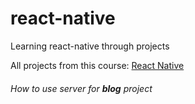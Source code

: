 # react-native
Learning react-native through projects

All projects from this course: [React Native](https://www.udemy.com/course/the-complete-react-native-and-redux-course/)

###### How to use server for **blog** project

